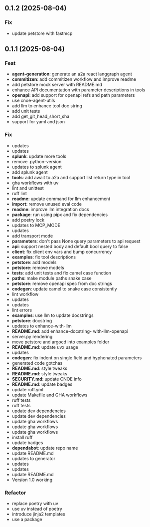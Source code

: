 ## 0.1.2 (2025-08-04)

### Fix

- update petstore with fastmcp

## 0.1.1 (2025-08-04)

### Feat

- **agent-generation**: generate an a2a react langgraph agent
- **commitizen**: add commitizen workflow and improve readme
- add petstore mock server with README.md
- enhance API documentation with parameter descriptions in tools
- **openapi**: add support for openapi refs and path parameters
- use cnoe-agent-utils
- add llm to enhance tool doc string
- add unit tests
- add get_git_head_short_sha
- support for yaml and json

### Fix

- updates
- updates
- **splunk**: update more tools
- remove .python-version
- updates to splunk agent
- add splunk agent
- **tools**: add await to a2a and support list return type in tool
- gha workflows with uv
- lint and unittest
- ruff lint
- **readme**: update command for llm enhancement
- **import**: remove unused eval code
- **readme**: improve llm integration docs
- **package**: run using pipx and fix dependencies
- add poetry lock
- updates to MCP_MODE
- updates
- add transport mode
- **parameters**: don't pass None query parameters to api request
- **api**: support nested body and default bool query to false
- **client**: fix client env vars and bump concurrency
- **examples**: fix tool descriptions
- **petstore**: add models
- **petstore**: remove models
- **tests**: add unit tests and fix camel case function
- **paths**: make module paths snake case
- **petstore**: remove openapi spec from doc strings
- **codegen**: update camel to snake case consistently
- lint workflow
- updates
- updates
- lint errors
- **examples**: use llm to update docstrings
- **petstore**: docstring
- updates to enhance-with-llm
- **README.md**: add enhance-docstring- with-llm-openapi
- server.py rendering
- move petstore and argocd into examples folder
- **README.md**: update uvx usage
- updates
- **codegen**: fix indent on single field and hyphenated parameters
- generated code gotchas
- **README.md**: style tweaks
- **README.md**: style tweaks
- **SECURITY.md**: update CNOE info
- **README.md**: update badges
- update ruff.yml
- update Makefile and GHA workflows
- ruff tests
- ruff tests
- update dev dependencies
- update dev dependencies
- update gha workflows
- update gha workflows
- update gha workflows
- install ruff
- update badges
- **dependabot**: update repo name
- update README.md
- updates to generator
- updates
- updates
- update README.md
- Version 1.0 working

### Refactor

- replace poetry with uv
- use uv instead of poetry
- introduce jinja2 templates
- use a package
